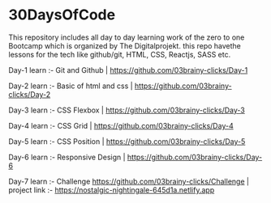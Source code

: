 # 30DaysOfCode
This repository includes all day to day learning work of the zero to one Bootcamp which is organized by The Digitalprojekt. this repo havethe lessons for the tech like github/git, HTML, CSS, Reactjs, SASS etc. 


Day-1 
learn :- Git and Github |
https://github.com/03brainy-clicks/Day-1

Day-2
learn :- Basic of html and css |
https://github.com/03brainy-clicks/Day-2

Day-3
learn :- CSS Flexbox |
https://github.com/03brainy-clicks/Day-3

Day-4
learn :- CSS Grid |
https://github.com/03brainy-clicks/Day-4

Day-5
learn :- CSS Position |
https://github.com/03brainy-clicks/Day-5

Day-6
learn :- Responsive Design |
https://github.com/03brainy-clicks/Day-6

Day-7
learn :- Challenge
https://github.com/03brainy-clicks/Challenge
| project link :- https://nostalgic-nightingale-645d1a.netlify.app
